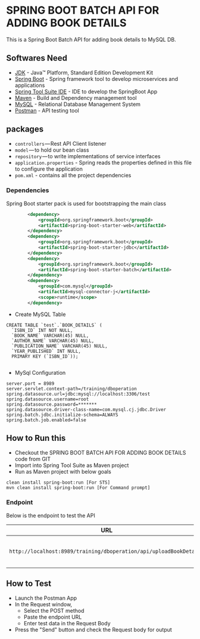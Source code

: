 # SPRING BOOT BATCH API FOR ADDING BOOK DETAILS

This is a Spring Boot Batch API for adding book details to MySQL DB. 



## Softwares Need

* 	[JDK](http://www.oracle.com/technetwork/java/javase/downloads/jdk8-downloads-2133151.html) - Java™ Platform, Standard Edition Development Kit 
* 	[Spring Boot](https://spring.io/projects/spring-boot) - Spring framework tool to develop microservices and applications
* 	[Spring Tool Suite IDE](https://spring.io/tools) - IDE to develop the SpringBoot App
* 	[Maven](https://maven.apache.org/) - Build and Dependency management tool
* 	[MySQL](https://downloads.mysql.com/archives/community) - Relational Database Management System
* 	[Postman](https://www.getpostman.com/) - API testing tool



## packages

- `controllers` — Rest API Client listener
- `model` — to hold our bean class
- `repository` — to write implementations of service interfaces
- `application.properties` - Spring reads the properties defined in this file to configure the application
- `pom.xml` - contains all the project dependencies


### Dependencies

Spring Boot starter pack is used for bootstrapping the main class

```xml
		<dependency>
			<groupId>org.springframework.boot</groupId>
			<artifactId>spring-boot-starter-web</artifactId>
		</dependency>
		<dependency>
			<groupId>org.springframework.boot</groupId>
			<artifactId>spring-boot-starter-jdbc</artifactId>
		</dependency>
		<dependency>
			<groupId>org.springframework.boot</groupId>
			<artifactId>spring-boot-starter-batch</artifactId>
		</dependency>
		<dependency>
			<groupId>com.mysql</groupId>
			<artifactId>mysql-connector-j</artifactId>
			<scope>runtime</scope>
		</dependency>
```


- Create MySQL Table
```
CREATE TABLE `test`.`BOOK_DETAILS` (
  `ISBN_ID` INT NOT NULL,
  `BOOK_NAME` VARCHAR(45) NULL,
  `AUTHOR_NAME` VARCHAR(45) NULL,
  `PUBLICATION_NAME` VARCHAR(45) NULL,
  `YEAR_PUBLISHED` INT NULL,
  PRIMARY KEY (`ISBN_ID`));
  
```


- MySql Configuration

```
server.port = 8989
server.servlet.context-path=/training/dboperation
spring.datasource.url=jdbc:mysql://localhost:3306/test
spring.datasource.username=root
spring.datasource.password=*******
spring.datasource.driver-class-name=com.mysql.cj.jdbc.Driver
spring.batch.jdbc.initialize-schema=ALWAYS
spring.batch.job.enabled=false

```
## How to Run this

- Checkout the SPRING BOOT BATCH API FOR ADDING BOOK DETAILS code from GIT
- Import into Spring Tool Suite as Maven project
- Run as Maven project with below goals

```shell
clean install spring-boot:run [For STS]
mvn clean install spring-boot:run [For Command prompt]
```


### Endpoint

Below is the endpoint to test the API

|  URL |  Method | Header| Purpose|
|----------|--------------|--------------|--------------|
|`http://localhost:8989/training/dboperation/api/uploadBookDetails`              | POST | `Content-Type: text/plain`| Insert all the book details|

## How to Test

- Launch the Postman App
- In the Request window, 
     - Select the POST method
     - Paste the endpoint URL
     - Enter test data in the Request Body
- Press the "Send" button and check the Request body for output

